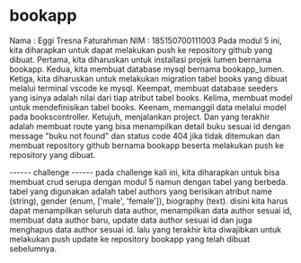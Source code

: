 # bookapp
Nama : Eggi Tresna Faturahman
NIM : 185150700111003
Pada modul 5 ini, kita diharapkan untuk dapat melakukan push ke repository github yang dibuat.
Pertama, kita diharuskan untuk installasi projek lumen bernama bookapp.
Kedua, kita membuat database mysql bernama bookapp_lumen.
Ketiga, kita diharuskan untuk melakukan migration tabel books yang dibuat melalui terminal vscode ke mysql.
Keempat, membuat database seeders yang isinya adalah nilai dari tiap atribut tabel books.
Kelima, membuat model untuk mendefinisikan tabel books.
Keenam, memanggil data melalui model pada bookscontroller.
Ketujuh, menjalankan project.
Dan yang terakhir adalah membuat route yang bisa menampilkan detail buku sesuai id dengan message "buku not found" dan status code 404 jika tidak ditemukan dan membuat repository github bernama bookapp beserta melakukan push ke repository yang dibuat.

------ challenge ------
pada challenge kali ini, kita diharapkan untuk bisa membuat crud serupa dengan modul 5 namun dengan tabel yang berbeda.
tabel yang digunakan adalah tabel authors yang berisikan atribut name (string), gender (enum, ['male', 'female']), biography (text).
disini kita harus dapat menampilkan seluruh data author, menampilkan data author sesuai id, membuat data author baru, update data author sesuai id dan juga menghapus data author sesuai id.
lalu yang terakhir kita diwajibkan untuk melakukan push update ke repository bookapp yang telah dibuat sebelumnya.
